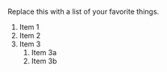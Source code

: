 Replace this with a list of your favorite things.
1. Item 1
2. Item 2
3. Item 3
   1. Item 3a
   2. Item 3b
